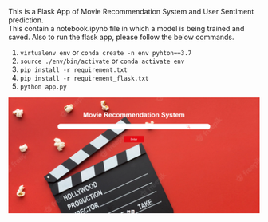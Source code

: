 This is a Flask App of Movie Recommendation System and User Sentiment prediction.<br>
This contain a notebook.ipynb file in which a model is being trained and saved. Also to run the flask app, please follow the below commands.

1. `virtualenv env` or `conda create -n env pyhton==3.7`
2. `source ./env/bin/activate` or `conda activate env`
3. `pip install -r requirement.txt`
4. `pip install -r requirement_flask.txt`
5. `python app.py`

<img src="./templates/Capture.PNG">